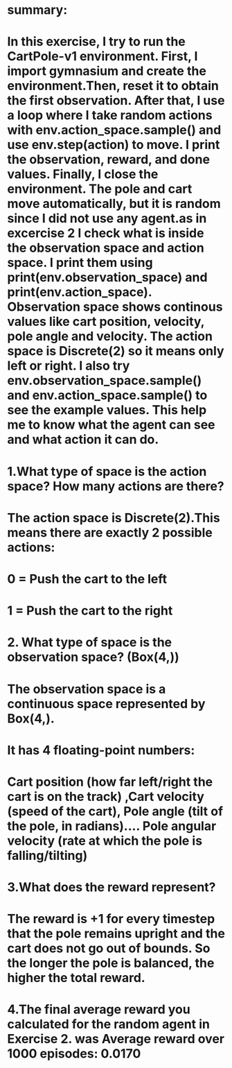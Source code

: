 # summary:
# In this exercise, I try to run the CartPole-v1 environment. First, I import gymnasium and create the environment.Then, reset it to obtain the first observation. After that, I use a loop where I take random actions with env.action_space.sample() and use env.step(action) to move. I print the observation, reward, and done values. Finally, I close the environment. The pole and cart move automatically, but it is random since I did not use any agent.as in excercise 2  I check what is inside the observation space and action space. I print them using print(env.observation_space) and print(env.action_space). Observation space shows continous values like cart position, velocity, pole angle and velocity. The action space is Discrete(2) so it means only left or right. I also try env.observation_space.sample() and env.action_space.sample() to see the example values. This help me to know what the agent can see and what action it can do.

# 1.What type of space is the action space? How many actions are there?
# The action space is Discrete(2).This means there are exactly 2 possible actions:
# 0 = Push the cart to the left
# 1 = Push the cart to the right

# 2. What type of space is the observation space? (Box(4,))
# The observation space is a continuous space represented by Box(4,).
# It has 4 floating-point numbers:
# Cart position (how far left/right the cart is on the track) ,Cart velocity (speed of the cart), Pole angle (tilt of the pole, in radians).... Pole angular velocity (rate at which the pole is falling/tilting)

# 3.What does the reward represent?
# The reward is +1 for every timestep that the pole remains upright and the cart does not go out of bounds. So the longer the pole is balanced, the higher the total reward.

# 4.The final average reward you calculated for the random agent in Exercise 2. was Average reward over 1000 episodes:     0.0170



